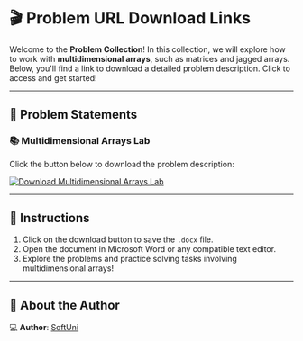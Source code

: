 # 🎬 Problem URL Download Links

Welcome to the **Problem Collection**! In this collection, we will explore how to work with **multidimensional arrays**, such as matrices and jagged arrays. Below, you'll find a link to download a detailed problem description. Click to access and get started!

---

## 📄 Problem Statements

### 📚 Multidimensional Arrays Lab
Click the button below to download the problem description:

[![Download Multidimensional Arrays Lab](https://img.shields.io/badge/Download-MultidimensionalArraysLab-blue?style=for-the-badge&logo=microsoftword)](https://github.com/user-attachments/files/18332737/MultidimensionalArraysLab.docx)

---

## 📌 Instructions
1. Click on the download button to save the `.docx` file.
2. Open the document in Microsoft Word or any compatible text editor.
3. Explore the problems and practice solving tasks involving multidimensional arrays!

---

## 👤 About the Author

💻 **Author**: [SoftUni](https://softuni.bg/)

